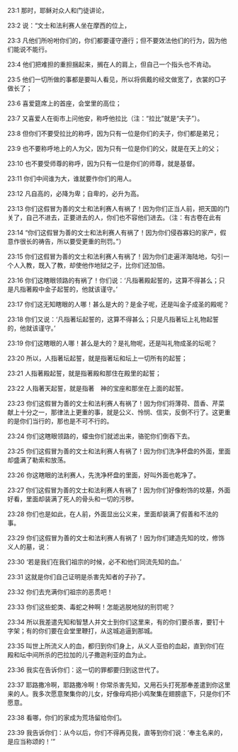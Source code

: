 <a id="1"></a>23:1  那时，耶稣对众人和门徒讲论，　　  

<a id="2"></a>23:2  说：“文士和法利赛人坐在摩西的位上，  

<a id="3"></a>23:3  凡他们所吩咐你们的，你们都要谨守遵行；但不要效法他们的行为，因为他们能说不能行。  

<a id="4"></a>23:4  他们把难担的重担捆起来，搁在人的肩上，但自己一个指头也不肯动。  

<a id="5"></a>23:5  他们一切所做的事都是要叫人看见，所以将佩戴的经文做宽了，衣裳的□子做长了；  

<a id="6"></a>23:6  喜爱筵席上的首座，会堂里的高位；  

<a id="7"></a>23:7  又喜爱人在街市上问他安，称呼他拉比（注：“拉比”就是“夫子”）。  

<a id="8"></a>23:8  但你们不要受拉比的称呼，因为只有一位是你们的夫子，你们都是弟兄；  

<a id="9"></a>23:9  也不要称呼地上的人为父，因为只有一位是你们的父，就是在天上的父；  

<a id="10"></a>23:10  也不要受师尊的称呼，因为只有一位是你们的师尊，就是基督。  

<a id="11"></a>23:11  你们中间谁为大，谁就要作你们的用人。  

<a id="12"></a>23:12  凡自高的，必降为卑；自卑的，必升为高。  

<a id="13"></a>23:13  你们这假冒为善的文士和法利赛人有祸了！因为你们正当人前，把天国的门关了，自己不进去，正要进去的人，你们也不容他们进去。（注：有古卷在此有  

<a id="14"></a>23:14  “你们这假冒为善的文士和法利赛人有祸了！因为你们侵吞寡妇的家产，假意作很长的祷告，所以要受更重的刑罚。”）  

<a id="15"></a>23:15  你们这假冒为善的文士和法利赛人有祸了！因为你们走遍洋海陆地，勾引一个人入教，既入了教，却使他作地狱之子，比你们还加倍。  

<a id="16"></a>23:16  你们这瞎眼领路的有祸了！你们说：‘凡指著殿起誓的，这算不得甚么；只是凡指著殿中金子起誓的，他就该谨守。’  

<a id="17"></a>23:17  你们这无知瞎眼的人哪！甚么是大的？是金子呢，还是叫金子成圣的殿呢？  

<a id="18"></a>23:18  你们又说：‘凡指著坛起誓的，这算不得甚么；只是凡指著坛上礼物起誓的，他就该谨守。’  

<a id="19"></a>23:19  你们这瞎眼的人哪！甚么是大的？是礼物呢，还是叫礼物成圣的坛呢？　  

<a id="20"></a>23:20  所以，人指著坛起誓，就是指著坛和坛上一切所有的起誓；  

<a id="21"></a>23:21  人指著殿起誓，就是指著殿和那住在殿里的起誓；  

<a id="22"></a>23:22  人指著天起誓，就是指著　神的宝座和那坐在上面的起誓。  

<a id="23"></a>23:23  你们这假冒为善的文士和法利赛人有祸了！因为你们将薄荷、茴香、芹菜献上十分之一，那律法上更重的事，就是公义、怜悯、信实，反倒不行了。这更重的是你们当行的，那也是不可不行的。  

<a id="24"></a>23:24  你们这瞎眼领路的，蠓虫你们就滤出来，骆驼你们倒吞下去。  

<a id="25"></a>23:25  你们这假冒为善的文士和法利赛人有祸了！因为你们洗净杯盘的外面，里面却盛满了勒索和放荡。  

<a id="26"></a>23:26  你这瞎眼的法利赛人，先洗净杯盘的里面，好叫外面也乾净了。  

<a id="27"></a>23:27  你们这假冒为善的文士和法利赛人有祸了！因为你们好像粉饰的坟墓，外面好看，里面却装满了死人的骨头和一切的污秽。  

<a id="28"></a>23:28  你们也是如此，在人前，外面显出公义来，里面却装满了假善和不法的事。  

<a id="29"></a>23:29  你们这假冒为善的文士和法利赛人有祸了！因为你们建造先知的坟，修饰义人的墓，说：  

<a id="30"></a>23:30  ‘若是我们在我们祖宗的时候，必不和他们同流先知的血。’  

<a id="31"></a>23:31  这就是你们自己证明是杀害先知者的子孙了。  

<a id="32"></a>23:32  你们去充满你们祖宗的恶贯吧！  

<a id="33"></a>23:33  你们这些蛇类、毒蛇之种啊！怎能逃脱地狱的刑罚呢？  

<a id="34"></a>23:34  所以我差遣先知和智慧人并文士到你们这里来，有的你们要杀害，要钉十字架；有的你们要在会堂里鞭打，从这城追逼到那城。  

<a id="35"></a>23:35  叫世上所流义人的血，都归到你们身上，从义人亚伯的血起，直到你们在殿和坛中间所杀的巴拉加的儿子撒迦利亚的血为止。  

<a id="36"></a>23:36  我实在告诉你们：这一切的罪都要归到这世代了。  

<a id="37"></a>23:37  耶路撒冷啊，耶路撒冷啊！你常杀害先知，又用石头打死那奉差遣到你这里来的人。我多次愿意聚集你的儿女，好像母鸡把小鸡聚集在翅膀底下，只是你们不愿意。　  

<a id="38"></a>23:38  看哪，你们的家成为荒场留给你们。  

<a id="39"></a>23:39  我告诉你们：从今以后，你们不得再见我，直等到你们说：‘奉主名来的，是应当称颂的！’”  
